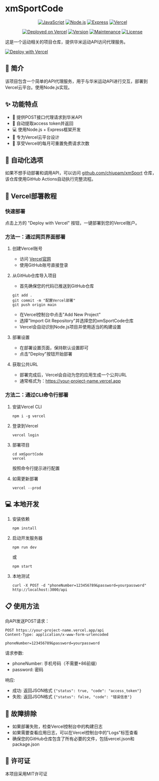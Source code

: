 # xmSportCode

<div align="center">

[![JavaScript](https://img.shields.io/badge/JavaScript-F7DF1E?style=for-the-badge&logo=javascript&logoColor=black)](https://developer.mozilla.org/en-US/docs/Web/JavaScript)
[![Node.js](https://img.shields.io/badge/Node.js-43853D?style=for-the-badge&logo=node.js&logoColor=white)](https://nodejs.org/)
[![Express](https://img.shields.io/badge/Express-000000?style=for-the-badge&logo=express&logoColor=white)](https://expressjs.com/)
[![Vercel](https://img.shields.io/badge/Vercel-000000?style=for-the-badge&logo=vercel&logoColor=white)](https://vercel.com/)

[![Deployed on Vercel](https://img.shields.io/badge/Deployed%20on-Vercel-brightgreen?style=flat-square)](https://xmsportcode.vercel.app)
[![Version](https://img.shields.io/badge/version-1.0.0-blue?style=flat-square)](https://github.com/chiupam/xmSportCode)
[![Maintenance](https://img.shields.io/badge/Maintained-yes-green.svg?style=flat-square)](https://github.com/chiupam/xmSportCode/commits/main)
[![License](https://img.shields.io/badge/License-MIT-yellow.svg?style=flat-square)](https://opensource.org/licenses/MIT)

</div>

这是一个运动相关的项目仓库，提供华米运动API访问代理服务。

[![Deploy with Vercel](https://vercel.com/button)](https://vercel.com/new/clone?repository-url=https%3A%2F%2Fgithub.com%2Fchiupam%2FxmSportCode)

## 📝 简介
该项目包含一个简单的API代理服务，用于与华米运动API进行交互，部署到Vercel云平台。使用Node.js实现。

## ✨ 功能特点
- 📡 提供POST接口代理请求到华米API
- 🔑 自动提取access token并返回
- 💻 使用Node.js + Express框架开发
- 🚀 专为Vercel云平台设计
- 🔄 享受Vercel的每月可重置免费请求次数

## 🤖 自动化选项

如果不想手动部署和调用API，可以访问 [github.com/chiupam/xmSport](https://github.com/chiupam/xmSport) 仓库，该仓库使用GitHub Actions自动执行完整流程。

## 🚀 Vercel部署教程

### 快速部署
点击上方的 "Deploy with Vercel" 按钮，一键部署到您的Vercel账户。

### 方法一：通过网页界面部署
1. 创建Vercel账号
   - 访问 [Vercel官网](https://vercel.com/) 
   - 使用GitHub账号直接登录

2. 从GitHub仓库导入项目
   - 首先确保您的代码已推送到GitHub仓库
   ```
   git add .
   git commit -m "配置Vercel部署"
   git push origin main
   ```
   - 在Vercel控制台中点击"Add New Project"
   - 选择"Import Git Repository"并选择您的xmSportCode仓库
   - Vercel会自动识别Node.js项目并使用适当的构建设置

3. 部署设置
   - 在部署设置页面，保持默认设置即可
   - 点击"Deploy"按钮开始部署

4. 获取公共URL
   - 部署完成后，Vercel会自动为您的应用生成一个公共URL
   - 通常格式为：https://your-project-name.vercel.app

### 方法二：通过CLI命令行部署
1. 安装Vercel CLI
   ```
   npm i -g vercel
   ```

2. 登录到Vercel
   ```
   vercel login
   ```

3. 部署项目
   ```
   cd xmSportCode
   vercel
   ```
   按照命令行提示进行配置

4. 如需更新部署
   ```
   vercel --prod
   ```

## 💻 本地开发
1. 安装依赖
   ```
   npm install
   ```

2. 启动开发服务器
   ```
   npm run dev
   ```
   或
   ```
   npm start
   ```

3. 本地测试
   ```
   curl -X POST -d "phoneNumber=123456789&password=yourpassword" http://localhost:3000/api
   ```
   
## 📋 使用方法
向API发送POST请求：

```
POST https://your-project-name.vercel.app/api
Content-Type: application/x-www-form-urlencoded

phoneNumber=123456789&password=yourpassword
```

请求参数:
- phoneNumber: 手机号码（不需要+86前缀）
- password: 密码

响应:
- 成功: 返回JSON格式 `{"status": true, "code": "access_token"}`
- 失败: 返回JSON格式 `{"status": false, "code": "错误信息"}`

## 🔧 故障排除
- 如果部署失败，检查Vercel控制台中的构建日志
- 如果需要查看应用日志，可以在Vercel控制台中的"Logs"标签查看
- 确保您的GitHub仓库包含了所有必要的文件，包括vercel.json和package.json

## 📜 许可证
本项目采用MIT许可证


